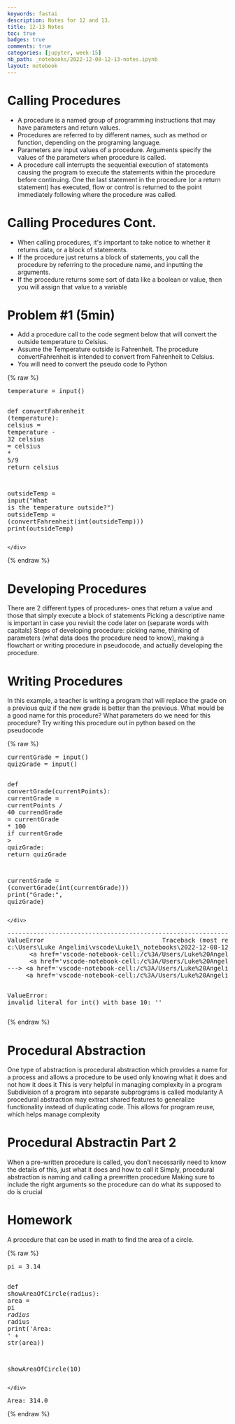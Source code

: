 ```yaml
---
keywords: fastai
description: Notes for 12 and 13.
title: 12-13 Notes
toc: true 
badges: true
comments: true
categories: [jupyter, week-15]
nb_path: _notebooks/2022-12-08-12-13-notes.ipynb
layout: notebook
---
```


<!--
#################################################
### THIS FILE WAS AUTOGENERATED! DO NOT EDIT! ###
#################################################
# file to edit: _notebooks/2022-12-08-12-13-notes.ipynb
-->

<div class="container" id="notebook-container">
        
<div class="cell border-box-sizing text_cell rendered"><div class="inner_cell">
<div class="text_cell_render border-box-sizing rendered_html">
<h1 id="Calling-Procedures">Calling Procedures<a class="anchor-link" href="#Calling-Procedures"> </a></h1><ul>
<li>A procedure is a named group of programming instructions that may have parameters and return values.</li>
<li>Procedures are referred to by different names, such as method or function, depending on the programing language.</li>
<li>Parameters are input values of a procedure. Arguments specify the values of the parameters when procedure is called.</li>
<li>A procedure call interrupts the sequential execution of statements causing the program to execute the statements within the procedure before continuing. One the last statement in the procedure (or a return statement) has executed, flow or control is returned to the point immediately following where the procedure was called.</li>
</ul>
<h1 id="Calling-Procedures-Cont.">Calling Procedures Cont.<a class="anchor-link" href="#Calling-Procedures-Cont."> </a></h1><ul>
<li>When calling procedures, it's important to take notice to whether it returns data, or a block of statements.</li>
<li>If the procedure just returns a block of statements, you call the procedure by referring to the procedure name, and inputting the arguments.</li>
<li>If the procedure returns some sort of data like a boolean or value, then you will assign that value to a variable</li>
</ul>
<h1 id="Problem-#1-(5min)">Problem #1 (5min)<a class="anchor-link" href="#Problem-#1-(5min)"> </a></h1><ul>
<li>Add a procedure call to the code segment below that will convert the outside temperature to Celsius.</li>
<li>Assume the Temperature outside is Fahrenheit. The procedure convertFahrenheit is intended to convert from Fahrenheit to Celsius.</li>
<li>You will need to convert the pseudo code to Python</li>
</ul>

</div>
</div>
</div>
    {% raw %}
    
<div class="cell border-box-sizing code_cell rendered">
<div class="input">

<div class="inner_cell">
    <div class="input_area">
<div class=" highlight hl-ipython3"><pre><span></span><span class="n">temperature</span> <span class="o">=</span> <span class="nb">input</span><span class="p">()</span>

<span class="k">def</span> <span class="nf">convertFahrenheit</span> <span class="p">(</span><span class="n">temperature</span><span class="p">):</span>
	<span class="n">celsius</span> <span class="o">=</span> <span class="n">temperature</span> <span class="o">-</span> <span class="mi">32</span>
	<span class="n">celsius</span> <span class="o">=</span> <span class="n">celsius</span>  <span class="o">*</span> <span class="mi">5</span><span class="o">/</span><span class="mi">9</span>
	<span class="k">return</span> <span class="n">celsius</span>
	
<span class="n">outsideTemp</span> <span class="o">=</span> <span class="nb">input</span><span class="p">(</span><span class="s2">&quot;What is the temperature outside?&quot;</span><span class="p">)</span>
<span class="n">outsideTemp</span> <span class="o">=</span> <span class="p">(</span><span class="n">convertFahrenheit</span><span class="p">(</span><span class="nb">int</span><span class="p">(</span><span class="n">outsideTemp</span><span class="p">)))</span>
<span class="nb">print</span><span class="p">(</span><span class="n">outsideTemp</span><span class="p">)</span>
</pre></div>

    </div>
</div>
</div>

</div>
    {% endraw %}

<div class="cell border-box-sizing text_cell rendered"><div class="inner_cell">
<div class="text_cell_render border-box-sizing rendered_html">
<h1 id="Developing-Procedures">Developing Procedures<a class="anchor-link" href="#Developing-Procedures"> </a></h1><p>There are 2 different types of procedures- ones that return a value and those that simply execute a block of statements
Picking a descriptive name is important in case you revisit the code later on (separate words with capitals)
Steps of developing procedure: picking name, thinking of parameters (what data does the procedure need to know), making a flowchart or writing procedure in pseudocode, and actually developing the procedure.</p>

</div>
</div>
</div>
<div class="cell border-box-sizing text_cell rendered"><div class="inner_cell">
<div class="text_cell_render border-box-sizing rendered_html">
<h1 id="Writing-Procedures">Writing Procedures<a class="anchor-link" href="#Writing-Procedures"> </a></h1><p>In this example, a teacher is writing a program that will replace the grade on a previous quiz if the new grade is better than the previous.
What would be a good name for this procedure?
What parameters do we need for this procedure?
Try writing this procedure out in python based on the pseudocode</p>

</div>
</div>
</div>
    {% raw %}
    
<div class="cell border-box-sizing code_cell rendered">
<div class="input">

<div class="inner_cell">
    <div class="input_area">
<div class=" highlight hl-ipython3"><pre><span></span><span class="n">currentGrade</span> <span class="o">=</span> <span class="nb">input</span><span class="p">()</span>
<span class="n">quizGrade</span> <span class="o">=</span> <span class="nb">input</span><span class="p">()</span>

<span class="k">def</span> <span class="nf">convertGrade</span><span class="p">(</span><span class="n">currentPoints</span><span class="p">):</span>
    <span class="n">currentGrade</span> <span class="o">=</span> <span class="n">currentPoints</span> <span class="o">/</span> <span class="mi">40</span>
    <span class="n">currendGrade</span> <span class="o">=</span> <span class="n">currentGrade</span> <span class="o">*</span> <span class="mi">100</span>
    <span class="k">if</span> <span class="n">currentGrade</span> <span class="o">&gt;</span> <span class="n">quizGrade</span><span class="p">:</span>
        <span class="k">return</span> <span class="n">quizGrade</span>

<span class="n">currentGrade</span> <span class="o">=</span> <span class="p">(</span><span class="n">convertGrade</span><span class="p">(</span><span class="nb">int</span><span class="p">(</span><span class="n">currentGrade</span><span class="p">)))</span>
<span class="nb">print</span><span class="p">(</span><span class="s2">&quot;Grade:&quot;</span><span class="p">,</span> <span class="n">quizGrade</span><span class="p">)</span>
</pre></div>

    </div>
</div>
</div>

<div class="output_wrapper">
<div class="output">

<div class="output_area">

<div class="output_subarea output_text output_error">
<pre>
<span class="ansi-red-intense-fg ansi-bold">---------------------------------------------------------------------------</span>
<span class="ansi-red-intense-fg ansi-bold">ValueError</span>                                Traceback (most recent call last)
<span class="ansi-green-intense-fg ansi-bold">c:\Users\Luke Angelini\vscode\Luke1\_notebooks\2022-12-08-12-13-notes.ipynb Cell 6</span> in <span class="ansi-cyan-fg">&lt;cell line: 10&gt;</span><span class="ansi-blue-intense-fg ansi-bold">()</span>
<span class="ansi-green-fg">      &lt;a href=&#39;vscode-notebook-cell:/c%3A/Users/Luke%20Angelini/vscode/Luke1/_notebooks/2022-12-08-12-13-notes.ipynb#W5sZmlsZQ%3D%3D?line=6&#39;&gt;7&lt;/a&gt;</span>     if currentGrade &gt; quizGrade:
<span class="ansi-green-fg">      &lt;a href=&#39;vscode-notebook-cell:/c%3A/Users/Luke%20Angelini/vscode/Luke1/_notebooks/2022-12-08-12-13-notes.ipynb#W5sZmlsZQ%3D%3D?line=7&#39;&gt;8&lt;/a&gt;</span>         return quizGrade
<span class="ansi-green-intense-fg ansi-bold">---&gt; &lt;a href=&#39;vscode-notebook-cell:/c%3A/Users/Luke%20Angelini/vscode/Luke1/_notebooks/2022-12-08-12-13-notes.ipynb#W5sZmlsZQ%3D%3D?line=9&#39;&gt;10&lt;/a&gt;</span> currentGrade = (convertGrade(int(currentGrade)))
<span class="ansi-green-fg">     &lt;a href=&#39;vscode-notebook-cell:/c%3A/Users/Luke%20Angelini/vscode/Luke1/_notebooks/2022-12-08-12-13-notes.ipynb#W5sZmlsZQ%3D%3D?line=10&#39;&gt;11&lt;/a&gt;</span> print(&#34;Grade:&#34;, quizGrade)

<span class="ansi-red-intense-fg ansi-bold">ValueError</span>: invalid literal for int() with base 10: &#39;&#39;</pre>
</div>
</div>

</div>
</div>

</div>
    {% endraw %}

<div class="cell border-box-sizing text_cell rendered"><div class="inner_cell">
<div class="text_cell_render border-box-sizing rendered_html">
<h1 id="Procedural-Abstraction">Procedural Abstraction<a class="anchor-link" href="#Procedural-Abstraction"> </a></h1><p>One type of abstraction is procedural abstraction which provides a name for a process and allows a procedure to be used only knowing what it does and not how it does it
This is very helpful in managing complexity in a program
Subdivision of a program into separate subprograms is called modularity
A procedural abstraction may extract shared features to generalize functionality instead of duplicating code. This allows for program reuse, which helps manage complexity</p>
<h1 id="Procedural-Abstractin-Part-2">Procedural Abstractin Part 2<a class="anchor-link" href="#Procedural-Abstractin-Part-2"> </a></h1><p>When a pre-written procedure is called, you don’t necessarily need to know the details of this, just what it does and how to call it
Simply, procedural abstraction is naming and calling a prewritten procedure
Making sure to include the right arguments so the procedure can do what its supposed to do is crucial</p>
<h1 id="Homework">Homework<a class="anchor-link" href="#Homework"> </a></h1><p>A procedure that can be used in math to find the area of a circle.</p>

</div>
</div>
</div>
    {% raw %}
    
<div class="cell border-box-sizing code_cell rendered">
<div class="input">

<div class="inner_cell">
    <div class="input_area">
<div class=" highlight hl-ipython3"><pre><span></span><span class="n">pi</span> <span class="o">=</span> <span class="mf">3.14</span>

<span class="k">def</span> <span class="nf">showAreaOfCircle</span><span class="p">(</span><span class="n">radius</span><span class="p">):</span>
    <span class="n">area</span> <span class="o">=</span> <span class="n">pi</span> <span class="o">*</span> <span class="n">radius</span> <span class="o">*</span> <span class="n">radius</span>
    <span class="nb">print</span><span class="p">(</span><span class="s1">&#39;Area: &#39;</span> <span class="o">+</span> <span class="nb">str</span><span class="p">(</span><span class="n">area</span><span class="p">))</span>

<span class="n">showAreaOfCircle</span><span class="p">(</span><span class="mi">10</span><span class="p">)</span>
</pre></div>

    </div>
</div>
</div>

<div class="output_wrapper">
<div class="output">

<div class="output_area">

<div class="output_subarea output_stream output_stdout output_text">
<pre>Area: 314.0
</pre>
</div>
</div>

</div>
</div>

</div>
    {% endraw %}

</div>
 

